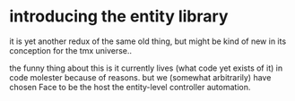 # introducing the entity library

it is yet another redux of the same old thing, but might be kind of
new in its conception for the tmx universe..

the funny thing about this is it currently lives (what code yet exists
of it) in code molester because of reasons. but we (somewhat
arbitrarily) have chosen Face to be the host the entity-level
controller automation.
